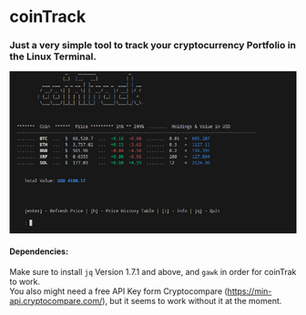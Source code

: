# coinTrack
### Just a very simple tool to track your cryptocurrency Portfolio in the Linux Terminal.


![coinTrack Screenshot]( https://raw.githubusercontent.com/1tituz/CoinTrack/main/screenshot_coinTrack.png "Screenshot")

#### Dependencies:
Make sure to install `jq` Version 1.7.1 and above, and `gawk` in order for coinTrak to work.  
You also might need a free API Key form Cryptocompare (https://min-api.cryptocompare.com/), but it seems to work without it at the moment.
